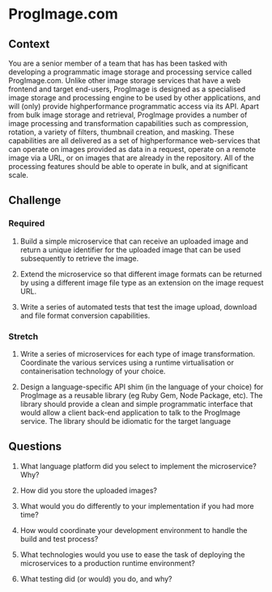 # ProgImage.com


## Context
You are a senior member of a team that has has been 
tasked with developing a programmatic image storage
and processing service called ProgImage.com.
Unlike other image storage services that have a web frontend and target end-users, ProgImage is designed as a
specialised image storage and processing engine to be
used by other applications, and will (only) provide highperformance programmatic access via its API.
Apart from bulk image storage and retrieval, ProgImage
provides a number of image processing and
transformation capabilities such as compression, rotation, a
variety of filters, thumbnail creation, and masking.
These capabilities are all delivered as a set of highperformance web-services that can operate on images
provided as data in a request, operate on a remote image
via a URL, or on images that are already in the repository.
All of the processing features should be able to operate in
bulk, and at significant scale. 

## Challenge

### Required

1. Build a simple microservice that can receive an
uploaded image and return a unique identifier for the
uploaded image that can be used subsequently to
retrieve the image.

1. Extend the microservice so that different image
formats can be returned by using a different image file
type as an extension on the image request URL.

1. Write a series of automated tests that test the image
upload, download and file format conversion
capabilities.

### Stretch

1. Write a series of microservices for each type of image
transformation. Coordinate the various services using a
runtime virtualisation or containerisation technology of
your choice.

1. Design a language-specific API shim (in the language
of your choice) for ProgImage as a reusable library (eg
Ruby Gem, Node Package, etc). The library should
provide a clean and simple programmatic interface
that would allow a client back-end application to talk
to the ProgImage service. The library should be
idiomatic for the target language

## Questions

1. What language platform did you select to implement
the microservice? Why?

1. How did you store the uploaded images?

1. What would you do differently to your implementation
if you had more time?

1. How would coordinate your development environment
to handle the build and test process?

1. What technologies would you use to ease the task of
deploying the microservices to a production runtime
environment?

1. What testing did (or would) you do, and why? 

